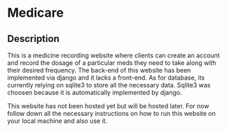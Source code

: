 # Medicare
## Description
This is a medicine recording website where clients can create an account and record the dosage of a particular meds they need to take along with their desired frequency. The back-end of this website has been implemented via django and it lacks a front-end. As for database, its currently relying on sqlite3 to store all the necessary data. Sqlite3 was choosen because it is automatically implemented by django.

This website has not been hosted yet but will be hosted later. For now follow down all the necessary instructions on how to run this website on your local machine and also use it.